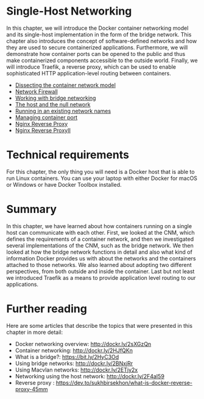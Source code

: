 # Single-Host Networking

In this chapter, we will introduce the Docker container networking model and its single-host implementation in the form of the bridge network. This chapter also introduces the concept of software-defined networks and how they are used to secure containerized applications. Furthermore, we will demonstrate how container ports can be opened to the public and thus make containerized components accessible to the outside world. Finally, we will introduce Traefik, a reverse proxy, which can be used to enable sophisticated HTTP application-level routing between containers.

- [Dissecting the container network model](Single-Host-Networking.md)
- [Network Firewall](Network-Firewall.md)
- [Working with bridge networking ](Working-with-bridge-networking.md)
- [The host and the null network](The_host_and_null_network.md)
- [Running in an existing network names](Running_in_an_existing_network_names.md)
- [Managing container port](Managing-container-port.md)
- [Nginx Reverse Proxy](NGINX-Reverse-Proxy.md)
- [Nginx Reverse ProxyII](Nginx-Reverse-Proxy_II.md)


# Technical requirements
For this chapter, the only thing you will need is a Docker host that is able to run Linux containers. You can use your laptop with either Docker for macOS or Windows or have Docker Toolbox installed.

# Summary
In this chapter, we have learned about how containers running on a single host can communicate with each other. First, we looked at the CNM, which defines the requirements of a container network, and then we investigated several implementations of the CNM, such as the bridge network. We then looked at how the bridge network functions in detail and also what kind of information Docker provides us with about the networks and the containers attached to those networks. We also learned about adopting two different perspectives, from both outside and inside the container. Last but not least we introduced Traefik as a means to provide application level routing to our applications.

# Further reading
Here are some articles that describe the topics that were presented in this chapter in more detail:

- Docker networking overview: http://dockr.ly/2sXGzQn
- Container networking: http://dockr.ly/2HJfQKn
- What is a bridge?: https://bit.ly/2HyC3Od
- Using bridge networks: http://dockr.ly/2BNxjRr
- Using Macvlan networks: http://dockr.ly/2ETjy2x
- Networking using the host network: http://dockr.ly/2F4aI59
- Reverse proxy : https://dev.to/sukhbirsekhon/what-is-docker-reverse-proxy-45mm

